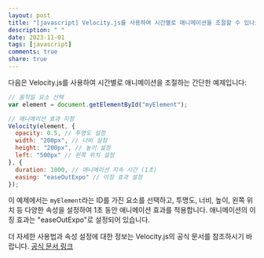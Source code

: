 ```yaml
---
layout: post
title: "[javascript] Velocity.js를 사용하여 시간별로 애니메이션을 조절할 수 있나요?"
description: " "
date: 2023-11-01
tags: [javascript]
comments: true
share: true
---
```


다음은 Velocity.js를 사용하여 시간별로 애니메이션을 조절하는 간단한 예제입니다:

```javascript
// 움직일 요소 선택
var element = document.getElementById("myElement");

// 애니메이션 효과 지정
Velocity(element, { 
  opacity: 0.5, // 투명도 설정
  width: "200px", // 너비 설정
  height: "200px", // 높이 설정
  left: "500px" // 왼쪽 위치 설정
}, { 
  duration: 1000, // 애니메이션 지속 시간 (1초)
  easing: "easeOutExpo" // 이징 효과 설정
});
```

이 예제에서는 `myElement`라는 ID를 가진 요소를 선택하고, 투명도, 너비, 높이, 왼쪽 위치 등 다양한 속성을 설정하여 1초 동안 애니메이션 효과를 적용합니다. 애니메이션의 이징 효과는 "easeOutExpo"로 설정되어 있습니다.

더 자세한 사용법과 속성 설정에 대한 정보는 Velocity.js의 공식 문서를 참조하시기 바랍니다. [공식 문서 링크](https://velocityjs.org/)